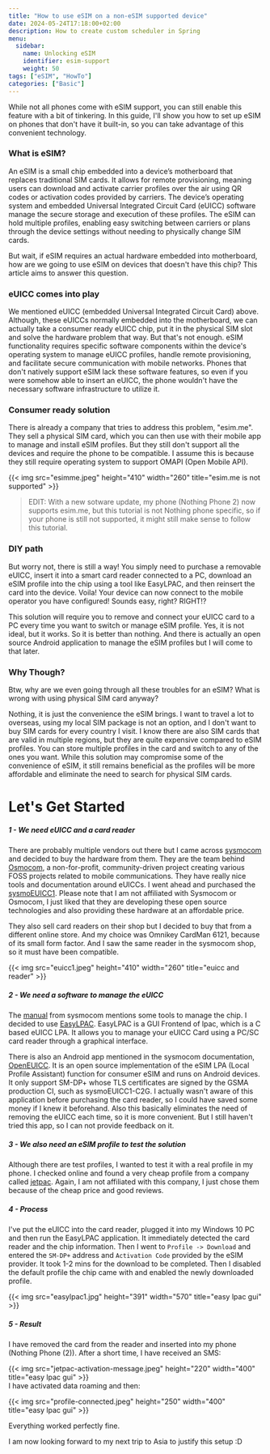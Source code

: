 ```yaml
---
title: "How to use eSIM on a non-eSIM supported device"
date: 2024-05-24T17:18:00+02:00
description: How to create custom scheduler in Spring
menu:
  sidebar:
    name: Unlocking eSIM
    identifier: esim-support
    weight: 50
tags: ["eSIM", "HowTo"]
categories: ["Basic"]
---
```


While not all phones come with eSIM support, you can still enable this feature with a bit of tinkering. In this guide, I'll show you how to set up eSIM on phones that don't have it built-in, so you can take advantage of this convenient technology.

### What is eSIM?

An eSIM is a small chip embedded into a device’s motherboard that replaces traditional SIM cards. It allows for remote provisioning, meaning users can download and activate carrier profiles over the air using QR codes or activation codes provided by carriers. The device’s operating system and embedded Universal Integrated Circuit Card (eUICC) software manage the secure storage and execution of these profiles. The eSIM can hold multiple profiles, enabling easy switching between carriers or plans through the device settings without needing to physically change SIM cards. 


But wait, if eSIM requires an actual hardware embedded into motherboard, how are we going to use eSIM on devices that doesn't have this chip? This article aims to answer this question.

### eUICC comes into play

We mentioned eUICC (embedded Universal Integrated Circuit Card) above. Although, these eUICCs normally embedded into the motherboard, we can actually take a consumer ready eUICC chip, put it in the physical SIM slot and solve the hardware problem that way. But that's not enough. eSIM functionality requires specific software components within the device's operating system to manage eUICC profiles, handle remote provisioning, and facilitate secure communication with mobile networks. Phones that don't natively support eSIM lack these software features, so even if you were somehow able to insert an eUICC, the phone wouldn't have the necessary software infrastructure to utilize it.

### Consumer ready solution

There is already a company that tries to address this problem, "esim.me". They sell a physical SIM card, which you can then use with their mobile app to manage and install eSIM profiles. But they still don't support all the devices and require the phone to be compatible. I assume this is because they still require operating system to support OMAPI (Open Mobile API).

{{< img src="esimme.jpeg" height="410" width="260"  title="esim.me is not supported" >}}
</br>
<blockquote>
EDIT: With a new sotware update, my phone (Nothing Phone 2) now supports esim.me, but this tutorial is not Nothing phone specific, so if your phone is still not supported, it might still make sense to follow this tutorial.
</blockquote>

### DIY path

But worry not, there is still a way! You simply need to purchase a removable eUICC, insert it into a smart card reader connected to a PC, download an eSIM profile into the chip using a tool like EasyLPAC, and then reinsert the card into the device. Voila! Your device can now connect to the mobile operator you have configured! Sounds easy, right? RIGHT!?

This solution will require you to remove and connect your eUICC card to a PC every time you want to switch or manage eSIM profile. Yes, it is not ideal, but it works. So it is better than nothing. And there is actually an open source Android application to manage the eSIM profiles but I will come to that later.

### Why Though?

Btw, why are we even going through all these troubles for an eSIM? What is wrong with using physical SIM card anyway?

Nothing, it is just the convenience the eSIM brings. I want to travel a lot to overseas, using my local SIM package is not an option, and I don't want to buy SIM cards for every country I visit. I know there are also SIM cards that are valid in multiple regions, but they are quite expensive compared to eSIM profiles. You can store multiple profiles in the card and switch to any of the ones you want. While this solution may compromise some of the convenience of eSIM, it still remains beneficial as the profiles will be more affordable and eliminate the need to search for physical SIM cards. 


# Let's Get Started

##### 1 - We need eUICC and a card reader
There are probably multiple vendors out there but I came across [sysmocom](https://sysmocom.de) and decided to buy the hardware from them. They are the team behind [Osmocom](https://osmocom.org), a non-for-profit, community-driven project creating various FOSS projects related to mobile communications. They have really nice tools and documentation around eUICCs. 
I went ahead and purchased the [sysmoEUICC1](https://shop.sysmocom.de/sysmoEUICC1-eUICC-for-consumer-eSIM-RSP/sysmoEUICC1). Please note that I am not affiliated with Sysmocom or Osmocom, I just liked that they are developing these open source technologies and also providing these hardware at an affordable price.

They also sell card readers on their shop but I decided to buy that from a different online store. And my choice was Omnikey CardMan 6121, because of its small form factor. And I saw the same reader in the sysmocom shop, so it must have been compatible.

{{< img src="euicc1.jpeg" height="410" width="260" title="euicc and reader" >}}

##### 2 - We need a software to manage the eUICC
The [manual](https://sysmocom.de/manuals/sysmoeuicc-manual.pdf) from sysmocom mentions some tools to manage the chip. I decided to use [EasyLPAC](https://github.com/creamlike1024/EasyLPAC). EasyLPAC is a GUI Frontend of lpac, which is a C based eUICC LPA. It allows you to manage your eUICC Card using a PC/SC card reader through a graphical interface.

There is also an Android app mentioned in the sysmocom documentation, [OpenEUICC](https://gitea.angry.im/PeterCxy/OpenEUICC). It is an open source implementation of the eSIM LPA (Local Profile Assistant) function for consumer eSIM and runs on Android devices. It only support SM-DP+ whose TLS certificates are signed by the GSMA production CI, such as sysmoEUICC1-C2G.
I actually wasn't aware of this application before purchasing the card reader, so I could have saved some money if I knew it beforehand. 
Also this basically eliminates the need of removing the eUICC each time, so it is more convenient. But I still haven't tried this app, so I can not provide feedback on it.

##### 3 - We also need an eSIM profile to test the solution
Although there are test profiles, I wanted to test it with a real profile in my phone. I checked online and found a very cheap profile from a company called [jetpac](https://www.jetpacglobal.com). Again, I am not affiliated with this company, I just chose them because of the cheap price and good reviews.


##### 4 - Process

I've put the eUICC into the card reader, plugged it into my Windows 10 PC and then run the EasyLPAC application. It immediately detected the card reader and the chip information.
Then I went to `Profile -> Download` and entered the `SM-DP+` address and `Activation Code` provided by the eSIM provider. It took 1-2 mins for the download to be completed. Then I disabled the default profile the chip came with and enabled the newly downloaded profile.

{{< img src="easylpac1.jpg" height="391" width="570" title="easy lpac gui" >}}

##### 5 - Result

I have removed the card from the reader and inserted into my phone (Nothing Phone (2)). After a short time, I have received an SMS:

{{< img src="jetpac-activation-message.jpeg" height="220" width="400" title="easy lpac gui" >}}
<br />
I have activated data roaming and then:

{{< img src="profile-connected.jpeg" height="250" width="400" title="easy lpac gui" >}}
<br />

Everything worked perfectly fine.

I am now looking forward to my next trip to Asia to justify this setup :D 

